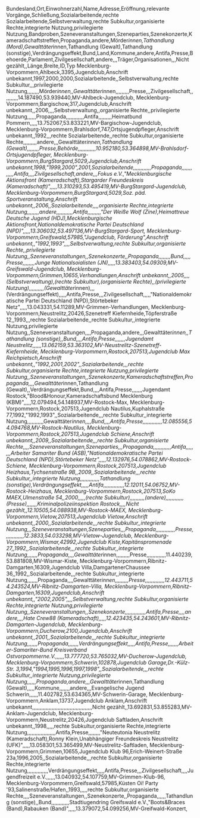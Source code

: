 Bundesland,Ort,Einwohnerzahl,Name,Adresse,Eröffnung,relevante Vorgänge,Schließung,Sozialarbeitende,rechte Sozialarbeitende,Selbstverwaltung,rechte Subkultur,organisierte Rechte,integrierte Nutzung,privilegierte Nutzung,Bandproben,Szeneveranstaltungen,Szeneparties,Szenekonzerte,Kameradschaftstreffen,Propaganda,andere,Mörder*innen,Tathandlung (Mord),Gewalttäter*innen,Tathandlung (Gewalt),Tathandlung (sonstige),Verdrängungseffekt,Bund,Land,Kommune,andere,Antifa,Presse,Behoerde,Parlament,Zivilgesellschaft,andere,,,Träger,Organisationen,,,Nicht gezählt,,Länge,Breite,ID,Typ
Mecklenburg-Vorpommern,Ahlbeck,3395,Jugendclub,Anschrift unbekannt,1997,2000,2000,Sozialarbeitende,,Selbstverwaltung,rechte Subkultur,,,privilegierte Nutzung,,,,,,,,Mörder*innen,,Gewalttäter*innen,,,,,,,,,Presse,,,Zivilgesellschaft,,,,,,,,,,14.187490,53.939440,MV-Ahlbeck-Jugendclub,
Mecklenburg-Vorpommern,Bargischow,317,Jugendclub,Anschrift unbekannt,,2006,,,,Selbstverwaltung,,organisierte Rechte,,privilegierte Nutzung,,,,,,Propaganda,,,,,,,,,,,,Antifa,,,,,,,,,Heimatbund Pommern,,,,,13.752067,53.833221,MV-Bargischow-Jugendclub,
Mecklenburg-Vorpommern,Brahlsdorf,747,Ortsjugendpfleger,Anschrift unbekannt,,1992,,,rechte Sozialarbeitende,,rechte Subkultur,organisierte Rechte,,,,,,,,,andere,,,Gewalttäter*innen,Tathandlung (Gewalt),,,,,,,,Presse,Behörde,,,,,,,,,,,,10.952180,53.364898,MV-Brahlsdorf-Ortsjugendpfleger,
Mecklenburg-Vorpommern,BurgStargard,5029,Jugendclub,Anschrift unbekannt,1998,"1999,2000",2001,Sozialarbeitende,,,,,,,,,,,,Propaganda,,,,,,,,,,,,Antifa,,,,Zivilgesellschaft,andere,,,Fokus e.V.,"Mecklenburgische Aktionsfront (Kameradschaft),Stargarder Freundeskreis (Kameradschaft)",,,,,13.310293,53.495419,MV-BurgStargard-Jugendclub,
Mecklenburg-Vorpommern,BurgStargard,5029,Soz. päd. Sportveranstaltung,Anschrift unbekannt,,2006,,Sozialarbeitende,,,,organisierte Rechte,integrierte Nutzung,,,,,,,,andere,,,,,,,,,,,Antifa,,,,,,,,,"Der Weiße Wolf (Zine),Heimattreue Deutsche Jugend (HDJ),Mecklenburgische Aktionsfront,Nationaldemokratische Partei Deutschland (NPD)",,,,,13.306032,53.497136,MV-BurgStargard-Sport,
Mecklenburg-Vorpommern,Greifswald,57985,"Jugendclub, Förderung",Anschrift unbekannt,,"1992,1993",,,,Selbstverwaltung,rechte Subkultur,organisierte Rechte,,privilegierte Nutzung,,Szeneveranstaltungen,,Szenekonzerte,,Propaganda,,,,,,,,Bund,,,,,Presse,,,,,,,,Junge Nationalsoialisten (JN),,,,,13.383403,54.09309,MV-Greifswald-Jugendclub,
Mecklenburg-Vorpommern,Grimmen,10655,Verhandlungen,Anschrift unbekannt,,2005,,,,(Selbstverwaltung),(rechte Subkultur),(organisierte Rechte),,(privilegierte Nutzung),,,,,,,,,,(Gewalttäter*innen),,,(Verdrängungseffekt),,,,,Antifa,Presse,,,Zivilgesellschaft,,,,,"Nationaldemokratische Partei Deutschland (NPD),Störtebeker Netz",,,,,13.043331,54.11289,MV-Grimmen-Verhandlungen,
Mecklenburg-Vorpommern,Neustrelitz,20426,Szenetreff Kiefernheide,Töpferstraße 12,,1993,,,rechte Sozialarbeitende,,rechte Subkultur,,integrierte Nutzung,privilegierte Nutzung,,Szeneveranstaltungen,,,,Propaganda,andere,,,Gewalttäter*innen,,Tathandlung (sonstige),,Bund,,,,Antifa,Presse,,,,,,,Jugendamt Neustrelitz,,,,,,13.062159,53.363102,MV-Neustrelitz-Szenetreff-Kiefernheide,
Mecklenburg-Vorpommern,Rostock,207513,Jugendclub Max Reichpietsch,Anschrift unbekannt,,"1992,2001,2002",,Sozialarbeitende,,,rechte Subkultur,organisierte Rechte,integrierte Nutzung,privilegierte Nutzung,,Szeneveranstaltungen,,Szenekonzerte,Kameradschaftstreffen,Propaganda,,,,Gewalttäter*innen,Tathandlung (Gewalt),,Verdrängungseffekt,Bund,,,,Antifa,Presse,,,,,,,Jugendamt Rostock,"Blood&Honour,Kameradschaftsbund Mecklenburg (KBM)",,,,,12.079494,54.148937,MV-Rostock-Max,
Mecklenburg-Vorpommern,Rostock,207513,Jugendclub Nautilus,Kuphalstraße 77,1992,"1992,1993",,Sozialarbeitende,,,rechte Subkultur,,integrierte Nutzung,,,,,,,,,,,Gewalttäter*innen,,,,Bund,,,,Antifa,Presse,,,,,,,,,,,,,12.085556,54.094768,MV-Rostock-Nautilus,
Mecklenburg-Vorpommern,Rostock,207513,Jugendclub Schiene,Anschrift unbekannt,,2009,,Sozialarbeitende,,,rechte Subkultur,organisierte Rechte,,,,Szeneveranstaltungen,Szeneparties,,,Propaganda,,,,,,,,,,,,Antifa,,,,,,,,Arbeiter Samariter Bund (ASB),"Nationaldemokratische Partei Deutschland (NPD),Störtebeker Netz",,,,,12.132976,54.078862,MV-Rostock-Schiene,
Mecklenburg-Vorpommern,Rostock,207513,Jugendclub Heizhaus,Tychsenstraße 9B,,2009,,Sozialarbeitende,,,rechte Subkultur,,integrierte Nutzung,,,,,,,,,,,,,Tathandlung (sonstige),Verdrängungseffekt,,,,,Antifa,,,,,,,,,,,,,,12.12011,54.06752,MV-Rostock-Heizhaus,
Mecklenburg-Vorpommern,Rostock,207513,SoKo MAEX,Ulmenstraße 54,,2000,,,,,(rechte Subkultur),,,,,,,,,,(andere),,,,,,,,,,,,(Presse),,,,,,,Kriminalpolizeiinspektion Rostock,,,,Nicht gezählt,,12.10505,54.088938,MV-Rostock-MAEX,
Mecklenburg-Vorpommern,Vietow,207513,Jugendclub Vietow,Anschrift unbekannt,,2000,,Sozialarbeitende,,,rechte Subkultur,,integrierte Nutzung,,,Szeneveranstaltungen,Szeneparties,,,Propaganda,,,,,,,,,,,,,Presse,,,,,,,,,,,,,12.3833,54.033298,MV-Vietow-Jugendclub,
Mecklenburg-Vorpommern,Wismar,42992,Jugendclub Kiste,Kapitänspromenade 27,,1992,,Sozialarbeitende,,,rechte Subkultur,,integrierte Nutzung,,,,,,,Propaganda,,,,Gewalttäter*innen,,,,,,,,,Presse,,,,,,,,,,,,,11.440239,53.881808,MV-Wismar-Kiste,
Mecklenburg-Vorpommern,Ribnitz-Damgarten,16309,Jugendclub Villa,DamgartenerChaussee 36,,1992,,Sozialarbeitende,,,rechte Subkultur,,integrierte Nutzung,,,,,,,Propaganda,,,,Gewalttäter*innen,,,,,,,,,Presse,,,,,,,,,,,,,12.443711,54.243524,MV-Ribnitz-Damgarten-Villa,
Mecklenburg-Vorpommern,Ribnitz-Damgarten,16309,Jugendclub,Anschrift unbekannt,,"2002,2005",,,,Selbstverwaltung,rechte Subkultur,organisierte Rechte,integrierte Nutzung,privilegierte Nutzung,,Szeneveranstaltungen,,Szenekonzerte,,,,,,,,,,,,,,Antifa,Presse,,,,andere,,,,Hate Crew88 (Kameradschaft),,,,,12.423435,54.243601,MV-Ribnitz-Damgarten-Jugendclub,
Mecklenburg-Vorpommern,Ducherow,2100,Jugendclub,Anschrift unbekannt,,2001,,Sozialarbeitende,,,rechte Subkultur,,integrierte Nutzung,,,,,,,Propaganda,,,,,,,Verdrängungseffekt,,,,,Antifa,Presse,,,,,,,Arbeiter-Samariter-Bund Kreisverband Ostvorpommerne.V.,,,,,,13.777720,53.765032,MV-Ducherow-Jugendclub,
Mecklenburg-Vorpommern,Schwerin,102878,Jugendclub Garage,Dr.-Külz-Str. 3,1994,"1994,1995,1996,1997,1998",,Sozialarbeitende,,,rechte Subkultur,,integrierte Nutzung,privilegierte Nutzung,,,,,,Propaganda,andere,,,Gewalttäter*innen,Tathandlung (Gewalt),,,,,Kommune,,,,,,,andere,,,Evangelische Jugend Schwerin,,,,,,11.402782,53.634365,MV-Schwerin-Garage,
Mecklenburg-Vorpommern,Anklam,13737,Jugendclub Anklam,Anschrift unbekannt,,,,,,,,,,,,,,,,,,,,,,,,,,,,,,,,,,,,,,,,Nicht gezählt,,13.692831,53.855283,MV-Anklam-Jugendclub,
Mecklenburg-Vorpommern,Neustrelitz,20426,Jugendclub Saftladen,Anschrift unbekannt,,1998,,,,,rechte Subkultur,organisierte Rechte,integrierte Nutzung,,,,,,,,,,,,,,,,,,,Antifa,Presse,,,,,,,,"Neuteutonia Neustrelitz (Kameradschaft),Ronny Klein,Unabhängiger Freundeskreis Neustrelitz (UFK)",,,,,13.058301,53.365499,MV-Neustrelitz-Saftladen,
Mecklenburg-Vorpommern,Grimmen,10655,Jugendclub Klub 96,Erich-Weinert-Straße 23a,1996,2005,,Sozialarbeitende,,,rechte Subkultur,organisierte Rechte,integrierte Nutzung,,,,,,,,,,,,,,Verdrängungseffekt,,,,,Antifa,Presse,,,Zivilgesellschaft,,,,Jugendfreizeit e.V.,,,,,,13.040932,54.107759,MV-Grimmen-Klub-96,
Mecklenburg-Vorpommern,Greifswald,57985,Küsten Oi! Party '93,Salinenstraße/Hafen,,1993,,,,,rechte Subkultur,organisierte Rechte,,,,Szeneveranstaltungen,,Szenekonzerte,,Propaganda,,,,,,Tathandlung (sonstige),,Bund,,,,,,,,,,,,Stadtiugendring Greifswald e.V.,"Boots&Braces (Band),Rabauken (Band)",,,,,13.379072,54.099256,MV-Greifwald-Konzert,